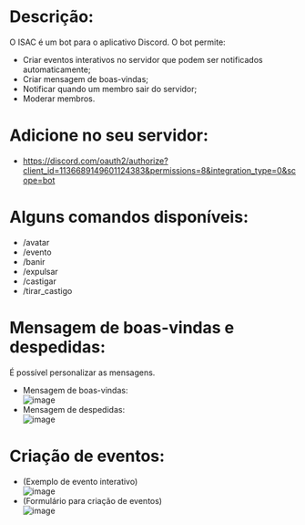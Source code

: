 # Descrição:
O ISAC é um bot para o aplicativo Discord. O bot permite:

* Criar eventos interativos no servidor que podem ser notificados automaticamente;
* Criar mensagem de boas-vindas;
* Notificar quando um membro sair do servidor;
* Moderar membros.

# Adicione no seu servidor:

* https://discord.com/oauth2/authorize?client_id=1136689149601124383&permissions=8&integration_type=0&scope=bot

# Alguns comandos disponíveis:

* /avatar
* /evento
* /banir
* /expulsar
* /castigar
* /tirar_castigo

# Mensagem de boas-vindas e despedidas:
É possível personalizar as mensagens.
* Mensagem de boas-vindas:  
![image](https://github.com/user-attachments/assets/45bf6328-0b59-4f48-a8bf-d5ce3d1bb011)
* Mensagem de despedidas:  
![image](https://github.com/user-attachments/assets/85459b06-a4fc-4917-a56b-4f0dac4fd632)

# Criação de eventos:

* (Exemplo de evento interativo)  
![image](https://github.com/user-attachments/assets/10a85d1f-69b4-48c7-b7ac-7c26d89afa22)
* (Formulário para criação de eventos)  
![image](https://github.com/user-attachments/assets/8bd33472-7acb-4a4c-a9ef-cf9a66323f38)
